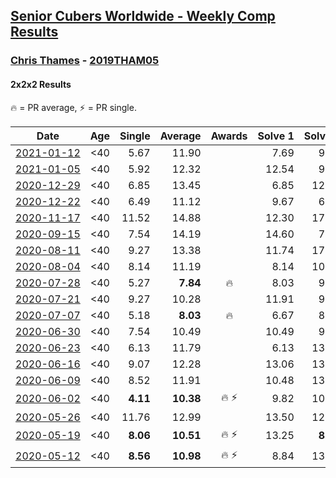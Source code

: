 <style>table {white-space: nowrap;}</style>

## [Senior Cubers Worldwide - Weekly Comp Results](/scw-comp/results/)
### [Chris Thames](README.md) - [2019THAM05](https://www.worldcubeassociation.org/persons/2019THAM05?event=222)
#### 2x2x2 Results

<span style="white-space: nowrap;">🔥 = PR average</span>, <span style="white-space: nowrap;">⚡ = PR single</span>.

| Date | Age | Single | Average | Awards | Solve 1 | Solve 2 | Solve 3 | Solve 4 | Solve 5 | Video |
| :--: | :--: | --: | --: | :--: | --: | --: | --: | --: | --: | :-- |
| [2021-01-12](../../results/2021-01-12/222.md) | <40 | 5.67 | 11.90 |  | 7.69 | 9.71 | 18.31 | 5.67 | 21.91 | [Desktop](https://www.facebook.com/events/154842819532367/permalink/156819102668072) / [Mobile](https://m.facebook.com/events/154842819532367?view=permalink&id=156819102668072) |
| [2021-01-05](../../results/2021-01-05/222.md) | <40 | 5.92 | 12.32 |  | 12.54 | 9.75 | 5.92 | 19.43 | 14.67 | [Desktop](https://www.facebook.com/events/237822631087555/permalink/241541377382347) / [Mobile](https://m.facebook.com/events/237822631087555?view=permalink&id=241541377382347) |
| [2020-12-29](../../results/2020-12-29/222.md) | <40 | 6.85 | 13.45 |  | 6.85 | 12.97 | 10.40 | 16.98 | 17.96 | [Desktop](https://www.facebook.com/events/807437066779451/permalink/810082286514929) / [Mobile](https://m.facebook.com/events/807437066779451?view=permalink&id=810082286514929) |
| [2020-12-22](../../results/2020-12-22/222.md) | <40 | 6.49 | 11.12 |  | 9.67 | 6.49 | 17.28 | 15.72 | 7.96 | [Desktop](https://www.facebook.com/events/758481858355136/permalink/762019234668065) / [Mobile](https://m.facebook.com/events/758481858355136?view=permalink&id=762019234668065) |
| [2020-11-17](../../results/2020-11-17/222.md) | <40 | 11.52 | 14.88 |  | 12.30 | 17.73 | 16.22 | 16.11 | 11.52 | [Desktop](https://www.facebook.com/events/770207250227350/permalink/774378886476853) / [Mobile](https://m.facebook.com/events/770207250227350?view=permalink&id=774378886476853) |
| [2020-09-15](../../results/2020-09-15/222.md) | <40 | 7.54 | 14.19 |  | 14.60 | 7.54 | 15.17 | 13.94 | 14.02 | [Desktop](https://www.facebook.com/events/3404368289613252/permalink/3419624914754256) / [Mobile](https://m.facebook.com/events/3404368289613252?view=permalink&id=3419624914754256) |
| [2020-08-11](../../results/2020-08-11/222.md) | <40 | 9.27 | 13.38 |  | 11.74 | 17.76 | 14.38 | 14.03 | 9.27 | [Desktop](https://www.facebook.com/events/338631130511019/permalink/342671360106996) / [Mobile](https://m.facebook.com/events/338631130511019?view=permalink&id=342671360106996) |
| [2020-08-04](../../results/2020-08-04/222.md) | <40 | 8.14 | 11.19 |  | 8.14 | 10.95 | 12.41 | 13.29 | 10.22 | [Desktop](https://www.facebook.com/events/748440219235440/permalink/751571408922321) / [Mobile](https://m.facebook.com/events/748440219235440?view=permalink&id=751571408922321) |
| [2020-07-28](../../results/2020-07-28/222.md) | <40 | 5.27 | **7.84** | 🔥 | 8.03 | 9.17 | 5.27 | 6.33 | DNF | [Desktop](https://www.facebook.com/events/708566320000803/permalink/712164169641018) / [Mobile](https://m.facebook.com/events/708566320000803?view=permalink&id=712164169641018) |
| [2020-07-21](../../results/2020-07-21/222.md) | <40 | 9.27 | 10.28 |  | 11.91 | 9.50 | 13.24 | 9.42 | 9.27 | [Desktop](https://www.facebook.com/events/1842039515939197/permalink/1845069922302823) / [Mobile](https://m.facebook.com/events/1842039515939197?view=permalink&id=1845069922302823) |
| [2020-07-07](../../results/2020-07-07/222.md) | <40 | 5.18 | **8.03** | 🔥 | 6.67 | 8.40 | 12.36 | 5.18 | 9.02 | [Desktop](https://www.facebook.com/events/271667090769235/permalink/272713533997924) / [Mobile](https://m.facebook.com/events/271667090769235?view=permalink&id=272713533997924) |
| [2020-06-30](../../results/2020-06-30/222.md) | <40 | 7.54 | 10.49 |  | 10.49 | 9.01 | 11.98 | 14.98 | 7.54 | [Desktop](https://www.facebook.com/events/679860472562391/permalink/680139599201145) / [Mobile](https://m.facebook.com/events/679860472562391?view=permalink&id=680139599201145) |
| [2020-06-23](../../results/2020-06-23/222.md) | <40 | 6.13 | 11.79 |  | 6.13 | 13.56 | 17.10 | 9.84 | 11.96 | [Desktop](https://www.facebook.com/events/722150235200875/permalink/725023554913543) / [Mobile](https://m.facebook.com/events/722150235200875?view=permalink&id=725023554913543) |
| [2020-06-16](../../results/2020-06-16/222.md) | <40 | 9.07 | 12.28 |  | 13.06 | 13.43 | 13.66 | 9.07 | 10.36 | [Desktop](https://www.facebook.com/events/604103587178706/permalink/607214000200998) / [Mobile](https://m.facebook.com/events/604103587178706?view=permalink&id=607214000200998) |
| [2020-06-09](../../results/2020-06-09/222.md) | <40 | 8.52 | 11.91 |  | 10.48 | 13.11 | 8.52 | 12.15 | 17.04 | [Desktop](https://www.facebook.com/events/903549840109576/permalink/906720149792545) / [Mobile](https://m.facebook.com/events/903549840109576?view=permalink&id=906720149792545) |
| [2020-06-02](../../results/2020-06-02/222.md) | <40 | **4.11** | **10.38** | 🔥 ⚡ | 9.82 | 10.81 | **4.11** | 10.51 | 12.02 | [Desktop](https://www.facebook.com/events/3373950429496747/permalink/3377868829104907) / [Mobile](https://m.facebook.com/events/3373950429496747?view=permalink&id=3377868829104907) |
| [2020-05-26](../../results/2020-05-26/222.md) | <40 | 11.76 | 12.99 |  | 13.50 | 12.10 | 11.76 | 13.36 | 20.27 | [Desktop](https://www.facebook.com/events/688407551989463/permalink/690376438459241) / [Mobile](https://m.facebook.com/events/688407551989463?view=permalink&id=690376438459241) |
| [2020-05-19](../../results/2020-05-19/222.md) | <40 | **8.06** | **10.51** | 🔥 ⚡ | 13.25 | **8.06** | 9.04 | 11.84 | 10.65 | [Desktop](https://www.facebook.com/events/1880761498725633/permalink/1883380035130446) / [Mobile](https://m.facebook.com/events/1880761498725633?view=permalink&id=1883380035130446) |
| [2020-05-12](../../results/2020-05-12/222.md) | <40 | **8.56** | **10.98** | 🔥 ⚡ | 8.84 | 13.07 | **8.56** | DNF | 11.02 | [Desktop](https://www.facebook.com/events/546188069600739/permalink/550216622531217) / [Mobile](https://m.facebook.com/events/546188069600739?view=permalink&id=550216622531217) |


<!-- Global site tag (gtag.js) - Google Analytics -->
<script async src="https://www.googletagmanager.com/gtag/js?id=UA-86348435-3"></script>
<script>window.dataLayer = window.dataLayer || []; function gtag() {dataLayer.push(arguments);} gtag('js', new Date()); gtag('config', 'UA-86348435-3');</script>
